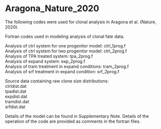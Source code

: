 # Aragona_Nature_2020
The following codes were used for clonal analysis in Aragona et al. (Nature, 2020).

Fortran codes used in modeling analysis of clonal fate data.

Analysis of ctrl system for one progenitor model: ctrl_1prog.f   
Analysis of ctrl system for two progenitor model: ctrl_2prog.f   
Analysis of TPA treated system: tpa_2prog.f   
Analysis of expand system: exp_2prog.f   
Analysis of tram treatment in expand conditions: tram_2prog.f   
Analysis of srf treatment in expand condition: srf_2prog.f   

Source data containing raw clone size distributions:   
ctrldist.dat   
tpadist.dat   
expdist.dat   
tramdist.dat   
srfdist.dat   

Details of the model can be found in Supplementary Note. Details of the operation of the code are provided as comments in the fortran files.